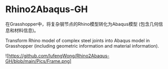 # Rhino2Abaqus-GH
在Grasshopper中，将复杂钢节点的Rhino模型转化为Abaqus模型 (包含几何信息和材料信息)。

Transform Rhino model of complex steel joints into Abaqus model in Grasshopper (including geometric information and material information).

![https://github.com/lufengWong/Rhino2Abaqus-GH/blob/main/Pics/Frame.png]
